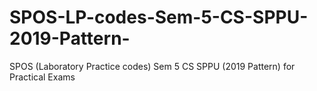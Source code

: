 # SPOS-LP-codes-Sem-5-CS-SPPU-2019-Pattern-

SPOS (Laboratory Practice codes) Sem 5 CS SPPU (2019 Pattern)
for Practical Exams
